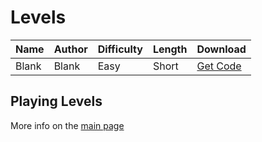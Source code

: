 # Levels

| Name | Author | Difficulty | Length | Download |
|-|-|-|-|-|
|Blank|Blank|Easy|Short|[Get Code](levels/blank.txt)|

## Playing Levels

More info on the [main page](README.md)
